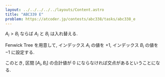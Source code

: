 ```yaml
---
layout: ../../../../../layouts/Content.astro
title: "ABC339 E"
problem: https://atcoder.jp/contests/abc338/tasks/abc338_e
---
```

$A_i \gt B_i$ ならば $A_i$ と $B_i$ は入れ替える.

Fenwick Tree を用意して, インデックス $A_i$ の値を $+1$, インデックス $B_i$ の値を $-1$ に設定する.

このとき, 区間 $[A_i, B_i]$ の合計値が $0$ にならなければ交点があるということになる.
